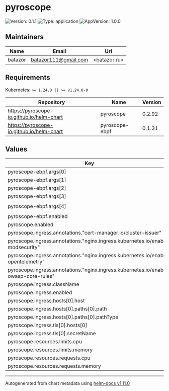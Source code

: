 # pyroscope

![Version: 0.1.1](https://img.shields.io/badge/Version-0.1.1-informational?style=flat-square) ![Type: application](https://img.shields.io/badge/Type-application-informational?style=flat-square) ![AppVersion: 1.0.0](https://img.shields.io/badge/AppVersion-1.0.0-informational?style=flat-square)

## Maintainers

| Name | Email | Url |
| ---- | ------ | --- |
| batazor | <batazor111@gmail.com> | <batazor.ru> |

## Requirements

Kubernetes: `>= 1.24.0 || >= v1.24.0-0`

| Repository | Name | Version |
|------------|------|---------|
| https://pyroscope-io.github.io/helm-chart | pyroscope | 0.2.92 |
| https://pyroscope-io.github.io/helm-chart | pyroscope-ebpf | 0.1.31 |

## Values

| Key | Type | Default | Description |
|-----|------|---------|-------------|
| pyroscope-ebpf.args[0] | string | `"ebpf"` |  |
| pyroscope-ebpf.args[1] | string | `"--application-name"` |  |
| pyroscope-ebpf.args[2] | string | `"k8s.ebpf"` |  |
| pyroscope-ebpf.args[3] | string | `"--server-address"` |  |
| pyroscope-ebpf.args[4] | string | `"http://pyroscope-server:4040"` |  |
| pyroscope-ebpf.enabled | bool | `false` |  |
| pyroscope.enabled | bool | `true` |  |
| pyroscope.ingress.annotations."cert-manager.io/cluster-issuer" | string | `"cert-manager-production"` |  |
| pyroscope.ingress.annotations."nginx.ingress.kubernetes.io/enable-modsecurity" | string | `"true"` |  |
| pyroscope.ingress.annotations."nginx.ingress.kubernetes.io/enable-opentelemetry" | string | `"true"` |  |
| pyroscope.ingress.annotations."nginx.ingress.kubernetes.io/enable-owasp-core-rules" | string | `"true"` |  |
| pyroscope.ingress.className | string | `"nginx"` |  |
| pyroscope.ingress.enabled | bool | `true` |  |
| pyroscope.ingress.hosts[0].host | string | `"pyroscope.shortlink.best"` |  |
| pyroscope.ingress.hosts[0].paths[0].path | string | `"/"` |  |
| pyroscope.ingress.hosts[0].paths[0].pathType | string | `"Prefix"` |  |
| pyroscope.ingress.tls[0].hosts[0] | string | `"pyroscope.shortlink.best"` |  |
| pyroscope.ingress.tls[0].secretName | string | `"shortlink-ingress-tls"` |  |
| pyroscope.resources.limits.cpu | string | `"100m"` |  |
| pyroscope.resources.limits.memory | string | `"128Mi"` |  |
| pyroscope.resources.requests.cpu | string | `"20m"` |  |
| pyroscope.resources.requests.memory | string | `"64Mi"` |  |

----------------------------------------------
Autogenerated from chart metadata using [helm-docs v1.11.0](https://github.com/norwoodj/helm-docs/releases/v1.11.0)
